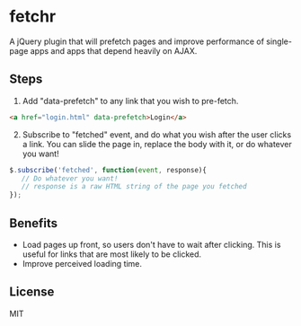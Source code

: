 # fetchr
   
   A jQuery plugin that will prefetch pages and improve performance of single-page apps and apps that depend heavily on AJAX.

## Steps

1) Add "data-prefetch" to any link that you wish to pre-fetch.  

```html
<a href="login.html" data-prefetch>Login</a>
```

2) Subscribe to "fetched" event, and do what you wish after the user clicks a link. You can slide the page in, replace the body with it, or do whatever you want!

```js
$.subscribe('fetched', function(event, response){
   // Do whatever you want!
   // response is a raw HTML string of the page you fetched
});
```

## Benefits

- Load pages up front, so users don't have to wait after clicking.  This is useful for links that are most likely to be clicked.
- Improve perceived loading time.

## License

  MIT